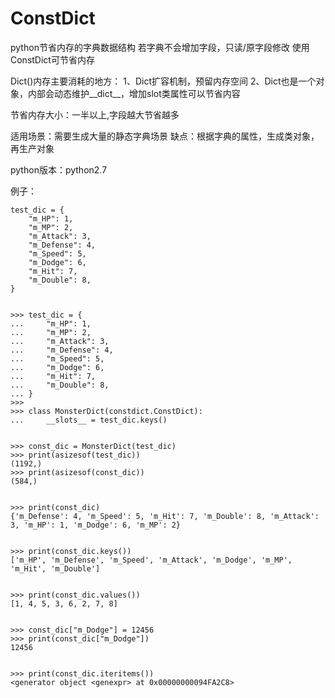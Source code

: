 # ConstDict

python节省内存的字典数据结构
若字典不会增加字段，只读/原字段修改
使用ConstDict可节省内存


Dict()内存主要消耗的地方：
1、Dict扩容机制，预留内存空间
2、Dict也是一个对象，内部会动态维护__dict__，增加slot类属性可以节省内容



节省内存大小：一半以上,字段越大节省越多


适用场景：需要生成大量的静态字典场景
缺点：根据字典的属性，生成类对象，再生产对象


python版本：python2.7


例子：

```
test_dic = {
    "m_HP": 1,
    "m_MP": 2,
    "m_Attack": 3,
    "m_Defense": 4,
    "m_Speed": 5,
    "m_Dodge": 6,
    "m_Hit": 7,
    "m_Double": 8,
}


>>> test_dic = {
...     "m_HP": 1,
...     "m_MP": 2,
...     "m_Attack": 3,
...     "m_Defense": 4,
...     "m_Speed": 5,
...     "m_Dodge": 6,
...     "m_Hit": 7,
...     "m_Double": 8,
... }
>>>
>>> class MonsterDict(constdict.ConstDict):
...     __slots__ = test_dic.keys()
    

>>> const_dic = MonsterDict(test_dic)
>>> print(asizesof(test_dic))
(1192,)
>>> print(asizesof(const_dic))
(584,)


>>> print(const_dic)
{'m_Defense': 4, 'm_Speed': 5, 'm_Hit': 7, 'm_Double': 8, 'm_Attack': 3, 'm_HP': 1, 'm_Dodge': 6, 'm_MP': 2}


>>> print(const_dic.keys())
['m_HP', 'm_Defense', 'm_Speed', 'm_Attack', 'm_Dodge', 'm_MP', 'm_Hit', 'm_Double']


>>> print(const_dic.values())
[1, 4, 5, 3, 6, 2, 7, 8]


>>> const_dic["m_Dodge"] = 12456
>>> print(const_dic["m_Dodge"])
12456


>>> print(const_dic.iteritems())
<generator object <genexpr> at 0x00000000094FA2C8>
```








